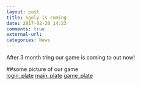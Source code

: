 ```yaml
---
layout: post
title: Sgoly is coming
date: 2017-02-20 14:23
comments: true
external-url:
categories: News
---
```

After 3 month tring our game is coming to out now!

##some picture of our game  
[login_plate](https://llsw.github.io/login_plate.PNG)
[main_plate](https://llsw.github.io/main_plate.PNG)
[game_plate](https://llsw.github.io/game_plate.PNG)
